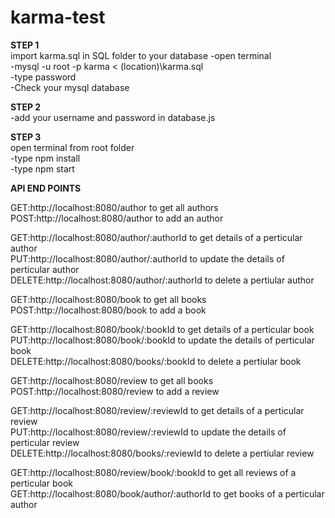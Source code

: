 # karma-test

**STEP 1**\
import karma.sql  in SQL folder to your database
-open terminal\
-mysql -u root -p karma < (location)\karma.sql\
-type password\
-Check your mysql database


**STEP 2**\
-add your username and password in database.js

**STEP 3**\
open terminal from root folder\
-type npm install\
-type npm start

**API END POINTS**

GET:http://localhost:8080/author  to get all authors\
POST:http://localhost:8080/author to add an author

GET:http://localhost:8080/author/:authorId  to get details of a perticular author\
PUT:http://localhost:8080/author/:authorId to update the details of perticular author\
DELETE:http://localhost:8080/author/:authorId to delete a pertiular author


GET:http://localhost:8080/book  to get all books\
POST:http://localhost:8080/book to add a book

GET:http://localhost:8080/book/:bookId  to get details of a perticular book\
PUT:http://localhost:8080/book/:bookId to update the details of perticular book\
DELETE:http://localhost:8080/books/:bookId to delete a pertiular book


GET:http://localhost:8080/review  to get all books\
POST:http://localhost:8080/review to add a review

GET:http://localhost:8080/review/:reviewId  to get details of a perticular review\
PUT:http://localhost:8080/review/:reviewId to update the details of perticular review\
DELETE:http://localhost:8080/books/:reviewId to delete a pertiular review

GET:http://localhost:8080/review/book/:bookId  to get all reviews of a perticular book\
GET:http://localhost:8080/book/author/:authorId  to get books of a perticular author




